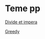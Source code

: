 # Teme pp
 
[Divide et impera](https://github.com/danitns/teme_pp/tree/main/divide-et-impera)

[Greedy](https://github.com/danitns/teme_pp/tree/main/greedy)
